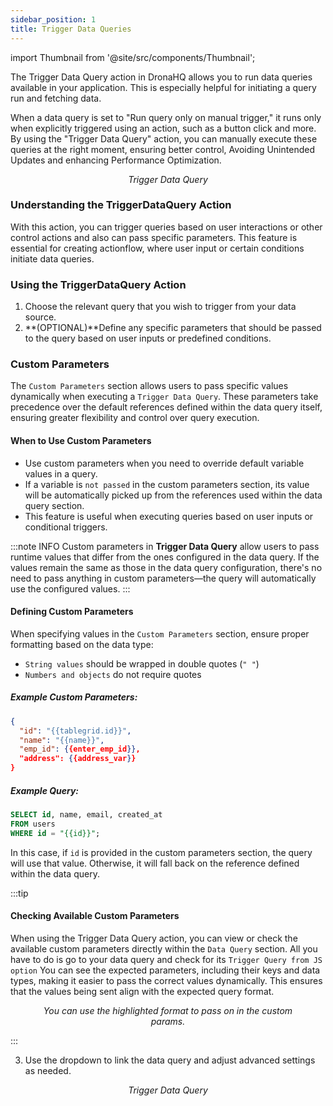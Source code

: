 ```yaml
---
sidebar_position: 1
title: Trigger Data Queries 
---
```



import Thumbnail from '@site/src/components/Thumbnail';


The Trigger Data Query action in DronaHQ allows you to run data queries available in your application. This is especially helpful for initiating a query run and fetching data.

When a data query is set to "Run query only on manual trigger," it runs only when explicitly triggered using an action, such as a button click and more. By using the "Trigger Data Query" action, you can manually execute these queries at the right moment, ensuring better control, Avoiding Unintended Updates and enhancing Performance Optimization.



<figure>
<Thumbnail src="/img/reference/actionflow-blocks/trigger-data-query/trigger-data-query.jpg" alt="Trigger Data Query" />
<figcaption align='center'><i>Trigger Data Query</i></figcaption>
</figure>


### Understanding the TriggerDataQuery Action
With this action, you can trigger queries based on user interactions or other control actions and also can pass specific parameters. This feature is essential for creating actionflow, where user input or certain conditions initiate data queries.

### Using the TriggerDataQuery Action
1. Choose the relevant query that you wish to trigger from your data source.
2. **(OPTIONAL)**Define any specific parameters that should be passed to the query based on user inputs or predefined conditions.



### Custom Parameters  

The `Custom Parameters` section allows users to pass specific values dynamically when executing a `Trigger Data Query`. These parameters take precedence over the default references defined within the data query itself, ensuring greater flexibility and control over query execution.  

#### When to Use Custom Parameters  

- Use custom parameters when you need to override default variable values in a query.  
- If a variable is `not passed` in the custom parameters section, its value will be automatically picked up from the references used within the data query section.  
- This feature is useful when executing queries based on user inputs or conditional triggers.  

:::note INFO
Custom parameters in **Trigger Data Query** allow users to pass runtime values that differ from the ones configured in the data query. If the values remain the same as those in the data query configuration, there's no need to pass anything in custom parameters—the query will automatically use the configured values.
:::

#### Defining Custom Parameters  

When specifying values in the `Custom Parameters` section, ensure proper formatting based on the data type:  

- `String values` should be wrapped in double quotes (`" "`)  
- `Numbers and objects` do not require quotes  

##### Example Custom Parameters:  

```json
{
  "id": "{{tablegrid.id}}",
  "name": "{{name}}",
  "emp_id": {{enter_emp_id}},
  "address": {{address_var}}
}
```  

##### Example Query:  

```sql
SELECT id, name, email, created_at  
FROM users  
WHERE id = "{{id}}";
```  

In this case, if `id` is provided in the custom parameters section, the query will use that value. Otherwise, it will fall back on the reference defined within the data query.

:::tip

#### Checking Available Custom Parameters

When using the Trigger Data Query action, you can view or check the available custom parameters directly within the `Data Query` section. All you have to do is go to your data query and check for its `Trigger Query from JS option` You can see the expected parameters, including their keys and data types, making it easier to pass the correct values dynamically. This ensures that the values being sent align with the expected query format.

<figure>
<Thumbnail src="/img/reference/actionflow-blocks/trigger-data-query/params.png" alt="Trigger Data Query" />
<figcaption align='center'><i>You can use the highlighted format to pass on in the custom params.</i></figcaption>
</figure>

:::

3. Use the dropdown to link the data query and adjust advanced settings as needed.

<figure>
<Thumbnail src="/img/reference/actionflow-blocks/trigger-data-query/feild.jpeg" alt="Trigger Data Query" />
<figcaption align='center'><i>Trigger Data Query</i></figcaption>
</figure>
